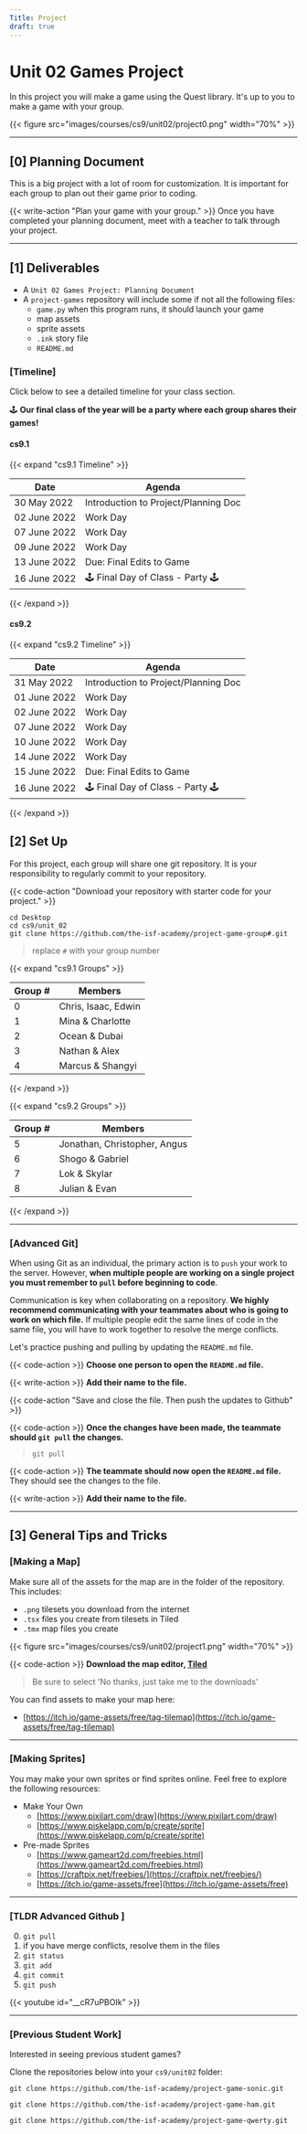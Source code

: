 ```yaml
---
Title: Project
draft: true
---
```


# Unit 02 Games Project

In this project you will make a game using the Quest library. It's up to you to make a game with your group.

{{< figure src="images/courses/cs9/unit02/project0.png" width="70%" >}}

---

## [0] Planning Document

This is a big project with a lot of room for customization. It is important for each group to plan out their game prior to coding.

{{< write-action "Plan your game with your group." >}} Once you have completed your planning document, meet with a teacher to talk through your project.

---

## [1] Deliverables

- A `Unit 02 Games Project: Planning Document` 
- A `project-games` repository will include some if not all the following files:
    - `game.py` when this program runs, it should launch your game
    - map assets
    - sprite assets
    - `.ink` story file
    - `README.md`

### [Timeline]

Click below to see a detailed timeline for your class section.

🕹️ **Our final class of the year will be a party where each group shares their games!**

#### cs9.1
{{< expand "cs9.1 Timeline" >}}

| Date        | Agenda                  |
|-------------|-------------------------|
| 30 May 2022  | Introduction to Project/Planning Doc |
| 02 June 2022 | Work Day        |
| 07 June 2022 | Work Day                |
| 09 June 2022 | Work Day                |
| 13 June 2022 | Due: Final Edits to Game  |
| 16 June 2022 | 🕹️ Final Day of Class - Party 🕹️           |

{{< /expand >}}

#### cs9.2

{{< expand "cs9.2 Timeline" >}}

| Date        | Agenda                  |
|-------------|-------------------------|
| 31 May 2022  | Introduction to Project/Planning Doc |
| 01 June 2022 | Work Day        |
| 02 June 2022 | Work Day                |
| 07 June 2022 | Work Day                |
| 10 June 2022 | Work Day                |
| 14 June 2022 | Work Day                |
| 15 June 2022 | Due: Final Edits to Game                |
| 16 June 2022 | 🕹️ Final Day of Class - Party 🕹️  |

{{< /expand >}}



##  [2] Set Up

For this project, each group will share one git repository. It is your responsibility to regularly commit to your repository.

{{< code-action "Download your repository with starter code for your project." >}}

```shell
cd Desktop
cd cs9/unit_02
git clone https://github.com/the-isf-academy/project-game-group#.git
```
> replace `#` with your group number 

{{< expand "cs9.1 Groups" >}}

| Group #        | Members                  |
|-------------|-------------------------|
| 0  | Chris, Isaac, Edwin |
| 1 | Mina & Charlotte        |
| 2 | Ocean & Dubai                |
| 3 | Nathan  & Alex            |
| 4 | Marcus & Shangyi            |
{{< /expand >}}

{{< expand "cs9.2 Groups" >}}

| Group #        | Members                  |
|-------------|-------------------------|
| 5  | Jonathan, Christopher,  Angus |
| 6 | Shogo & Gabriel        |
| 7 | Lok & Skylar                |
| 8 | Julian & Evan           |
{{< /expand >}}

---

### [Advanced Git]

When using Git as an individual, the primary action is to `push` your work to the server. However, **when multiple people are working on a single project you must remember to `pull` before beginning to code**. 

Communication is key when collaborating on a repository. **We highly recommend communicating with your teammates about who is going to work on which file.** If multiple people edit the same lines of code in the same file, you will have to work together to resolve the merge conflicts. 


Let's practice pushing and pulling by updating the `README.md` file. 

{{< code-action >}} **Choose one person to open the `README.md` file.** 

{{< write-action >}} **Add their name to the file.**

{{< code-action "Save and close the file. Then push the updates to Github" >}}

{{< code-action >}} **Once the changes have been made, the teammate should `git pull` the changes.**

> ```shell
> git pull 
> ```

{{< code-action >}} **The teammate should now open the `README.md` file.** They should see the changes to the file. 

{{< write-action >}} **Add their name to the file.**

---


## [3] General Tips and Tricks

### [Making a Map]

Make sure all of the assets for the map are in the folder of the repository. This includes:

- `.png` tilesets you download from the internet 
- `.tsx` files you create from tilesets in Tiled
- `.tmx` map files you create 

{{< figure src="images/courses/cs9/unit02/project1.png" width="70%" >}}

{{< code-action >}} **Download the map editor, [Tiled](https://thorbjorn.itch.io/tiled)**
> Be sure to select 'No thanks, just take me to the downloads' 

You can find assets to make your map here:
- [https://itch.io/game-assets/free/tag-tilemap](https://itch.io/game-assets/free/tag-tilemap)


---

### [Making Sprites]

You may make your own sprites or find sprites online. Feel free to explore the following resources:
- Make Your Own
    - [https://www.pixilart.com/draw](https://www.pixilart.com/draw)
    - [https://www.piskelapp.com/p/create/sprite](https://www.piskelapp.com/p/create/sprite)
- Pre-made Sprites
    - [https://www.gameart2d.com/freebies.html](https://www.gameart2d.com/freebies.html)
    - [https://craftpix.net/freebies/](https://craftpix.net/freebies/)
    - [https://itch.io/game-assets/free](https://itch.io/game-assets/free)


---
### [TLDR Advanced Github ]

0. `git pull`
0. if you have merge conflicts, resolve them in the files
0. `git status`
0. `git add`
0. `git commit`
0. `git push`

{{< youtube id="__cR7uPBOIk" >}}


---

### [Previous Student Work]

Interested in seeing previous student games? 

Clone the repositories below into your `cs9/unit02` folder:

```shell
git clone https://github.com/the-isf-academy/project-game-sonic.git
```

```shell
git clone https://github.com/the-isf-academy/project-game-ham.git
```

```shell
git clone https://github.com/the-isf-academy/project-game-qwerty.git
```
